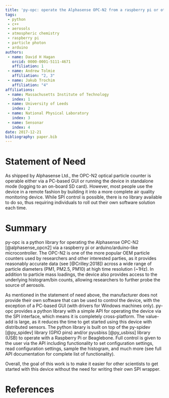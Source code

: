 ```yaml
---
title: 'py-opc: operate the Alphasense OPC-N2 from a raspberry pi or other popular microcontrollers/microcomputers'
tags:
 - python
 - c++
 - aerosols
 - atmospheric chemistry
 - raspberry pi
 - particle photon
 - arduino
authors:
 - name: David H Hagan
   orcid: 0000-0001-5111-4671
   affiliation: 1
 - name: Andrew Tolmie
   affiliation: "2, 3"
 - name: Jakub Trochim
   affiliation: "4"
affiliations:
 - name: Massachusetts Institute of Technology
   index: 1
 - name: University of Leeds
   index: 2
 - name: National Physical Laboratory
   index: 3
 - name: Sensonar
   index: 4
date: 2017-12-21
bibliography: paper.bib
---
```


# Statement of Need

As shipped by Alphasense Ltd., the OPC-N2 optical particle counter is operable either via a PC-based GUI or running the device in standalone mode (logging to an on-board SD card). However, most people use the device in a remote fashion by building it into a more complete air quality monitoring device. While SPI control is possible, there is no library available to do so, thus requiring individuals to roll out their own software solution each time.

# Summary

py-opc is a python library for operating the Alphasense OPC-N2 [@alphasense_opcn2] via a raspberry pi or arduino/arduino-like microcontroller. The OPC-N2 is one of the more popular OEM particle counters used by researchers and other interested parties, as it provides reasonably accurate data (see [@Crilley:2018]) across a wide range of particle diameters (PM1, PM2.5, PM10) at high time resolution (~1Hz). In addition to particle mass loadings, the device also provides access to the underlying histogram/bin counts, allowing researchers to further probe the source of aerosols.

As mentioned in the statement of need above, the manufacturer does not provide their own software that can be used to control the device, with the exception of a PC-based GUI (with drivers for Windows machines only). py-opc provides a python library with a simple API for operating the device via the SPI interface, which means it is completely cross-platform. The value-add is large, as it reduces the time to get started using this device with distributed sensors. The python library is built on top of the py-spidev [@py_spidev] library (GPIO pins) and/or pyusbiss [@py_usbiss] library (USB) to operate with a Raspberry Pi or Beaglebone. Full control is given to the user via the API including functionality to set configuration settings, read configuration settings, sample the histogram, and much more (see full API documentation for complete list of functionality).

Overall, the goal of this work is to make it easier for other scientists to get started with this device without the need for writing their own SPI wrapper.

# References
